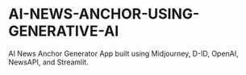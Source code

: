 # AI-NEWS-ANCHOR-USING-GENERATIVE-AI
AI News Anchor Generator App built using Midjourney, D-ID, OpenAI, NewsAPI, and Streamlit.
